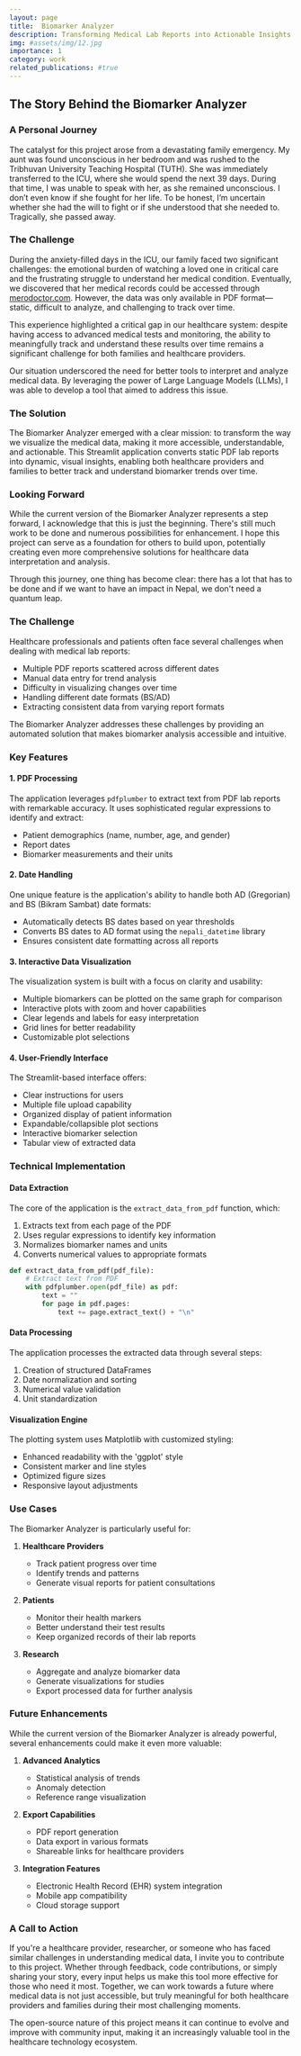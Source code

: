 ```yaml
---
layout: page
title:  Biomarker Analyzer 
description: Transforming Medical Lab Reports into Actionable Insights
img: #assets/img/12.jpg
importance: 1
category: work
related_publications: #true
---
```

## The Story Behind the Biomarker Analyzer

### A Personal Journey

The catalyst for this project arose from a devastating family emergency. My aunt was found unconscious in her bedroom and was rushed to the Tribhuvan University Teaching Hospital (TUTH). She was immediately transferred to the ICU, where she would spend the next 39 days. During that time, I was unable to speak with her, as she remained unconscious. I don’t even know if she fought for her life. To be honest, I’m uncertain whether she had the will to fight or if she understood that she needed to. Tragically, she passed away.

### The Challenge

During the anxiety-filled days in the ICU, our family faced two significant challenges: the emotional burden of watching a loved one in critical care and the frustrating struggle to understand her medical condition. Eventually, we discovered that her medical records could be accessed through [merodoctor.com](https://labreport.merodoctor.com/). However, the data was only available in PDF format—static, difficult to analyze, and challenging to track over time.

This experience highlighted a critical gap in our healthcare system: despite having access to advanced medical tests and monitoring, the ability to meaningfully track and understand these results over time remains a significant challenge for both families and healthcare providers.

Our situation underscored the need for better tools to interpret and analyze medical data. By leveraging the power of Large Language Models (LLMs), I was able to develop a tool that aimed to address this issue.

### The Solution

The Biomarker Analyzer emerged with a clear mission: to transform the way we visualize the medical data, making it more accessible, understandable, and actionable. This Streamlit application converts static PDF lab reports into dynamic, visual insights, enabling both healthcare providers and families to better track and understand biomarker trends over time.

### Looking Forward

While the current version of the Biomarker Analyzer represents a step forward, I acknowledge that this is just the beginning. There's still much work to be done and numerous possibilities for enhancement. I hope this project can serve as a foundation for others to build upon, potentially creating even more comprehensive solutions for healthcare data interpretation and analysis.

Through this journey, one thing has become clear: there has a lot that has to be done and if we want to have an impact in Nepal, we don't need a quantum leap. 

### The Challenge

Healthcare professionals and patients often face several challenges when dealing with medical lab reports:

- Multiple PDF reports scattered across different dates
- Manual data entry for trend analysis
- Difficulty in visualizing changes over time
- Handling different date formats (BS/AD)
- Extracting consistent data from varying report formats

The Biomarker Analyzer addresses these challenges by providing an automated solution that makes biomarker analysis accessible and intuitive.

### Key Features

#### 1. PDF Processing
The application leverages `pdfplumber` to extract text from PDF lab reports with remarkable accuracy. It uses sophisticated regular expressions to identify and extract:
- Patient demographics (name, number, age, and gender)
- Report dates
- Biomarker measurements and their units

#### 2. Date Handling
One unique feature is the application's ability to handle both AD (Gregorian) and BS (Bikram Sambat) date formats:
- Automatically detects BS dates based on year thresholds
- Converts BS dates to AD format using the `nepali_datetime` library
- Ensures consistent date formatting across all reports

#### 3. Interactive Data Visualization
The visualization system is built with a focus on clarity and usability:
- Multiple biomarkers can be plotted on the same graph for comparison
- Interactive plots with zoom and hover capabilities
- Clear legends and labels for easy interpretation
- Grid lines for better readability
- Customizable plot selections

#### 4. User-Friendly Interface
The Streamlit-based interface offers:
- Clear instructions for users
- Multiple file upload capability
- Organized display of patient information
- Expandable/collapsible plot sections
- Interactive biomarker selection
- Tabular view of extracted data

### Technical Implementation

#### Data Extraction
The core of the application is the `extract_data_from_pdf` function, which:
1. Extracts text from each page of the PDF
2. Uses regular expressions to identify key information
3. Normalizes biomarker names and units
4. Converts numerical values to appropriate formats

```python
def extract_data_from_pdf(pdf_file):
    # Extract text from PDF
    with pdfplumber.open(pdf_file) as pdf:
        text = ""
        for page in pdf.pages:
            text += page.extract_text() + "\n"
```

#### Data Processing
The application processes the extracted data through several steps:
1. Creation of structured DataFrames
2. Date normalization and sorting
3. Numerical value validation
4. Unit standardization

#### Visualization Engine
The plotting system uses Matplotlib with customized styling:
- Enhanced readability with the 'ggplot' style
- Consistent marker and line styles
- Optimized figure sizes
- Responsive layout adjustments

### Use Cases

The Biomarker Analyzer is particularly useful for:

1. **Healthcare Providers**
   - Track patient progress over time
   - Identify trends and patterns
   - Generate visual reports for patient consultations

2. **Patients**
   - Monitor their health markers
   - Better understand their test results
   - Keep organized records of their lab reports

3. **Research**
   - Aggregate and analyze biomarker data
   - Generate visualizations for studies
   - Export processed data for further analysis

### Future Enhancements

While the current version of the Biomarker Analyzer is already powerful, several enhancements could make it even more valuable:

1. **Advanced Analytics**
   - Statistical analysis of trends
   - Anomaly detection
   - Reference range visualization

2. **Export Capabilities**
   - PDF report generation
   - Data export in various formats
   - Shareable links for healthcare providers

3. **Integration Features**
   - Electronic Health Record (EHR) system integration
   - Mobile app compatibility
   - Cloud storage support

### A Call to Action
If you're a healthcare provider, researcher, or someone who has faced similar challenges in understanding medical data, I invite you to contribute to this project. Whether through feedback, code contributions, or simply sharing your story, every input helps us make this tool more effective for those who need it most.
Together, we can work towards a future where medical data is not just accessible, but truly meaningful for both healthcare providers and families during their most challenging moments.

The open-source nature of this project means it can continue to evolve and improve with community input, making it an increasingly valuable tool in the healthcare technology ecosystem.
